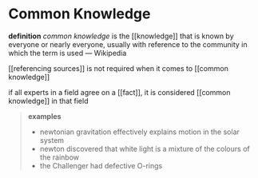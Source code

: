 # Common Knowledge

**definition** _common knowledge_ is the [[knowledge]] that is known by everyone or nearly everyone, usually with reference to the community in which the term is used &mdash; Wikipedia

[[referencing sources]] is not required when it comes to [[common knowledge]]

if all experts in a field agree on a [[fact]], it is considered [[common knowledge]] in that field

> **examples**
>
> - newtonian gravitation effectively explains motion in the solar system
> - newton discovered that white light is a mixture of the colours of the rainbow
> - the Challenger had defective O-rings
